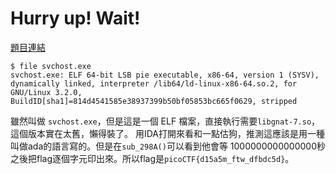 # Hurry up! Wait!

[題目連結](https://play.picoctf.org/practice/challenge/165)

```console
$ file svchost.exe 
svchost.exe: ELF 64-bit LSB pie executable, x86-64, version 1 (SYSV), dynamically linked, interpreter /lib64/ld-linux-x86-64.so.2, for GNU/Linux 3.2.0, BuildID[sha1]=814d4541585e38937399b50bf05853bc665f0629, stripped
```

雖然叫做 `svchost.exe`，但是這是一個 ELF 檔案，直接執行需要`libgnat-7.so`，這個版本實在太舊，懶得裝了。
用IDA打開來看和一點估狗，推測這應該是用一種叫做ada的語言寫的。但是在`sub_298A()`可以看到他會等
1000000000000000秒之後把flag逐個字元印出來。所以flag是`picoCTF{d15a5m_ftw_dfbdc5d}`。
